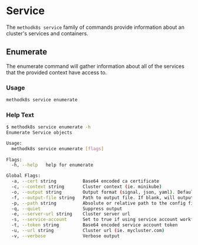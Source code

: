 # Service

The `methodk8s service` family of commands provide information about an cluster's services and containers.

## Enumerate

The enumerate command will gather information about all of the services that the provided context have access to.

### Usage

```bash
methodk8s service enumerate
```

### Help Text

```bash
$ methodk8s service enumerate -h
Enumerate Service objects

Usage:
  methodk8s service enumerate [flags]
  
Flags:
  -h, --help   help for enumerate

Global Flags:
  -a, --cert string          Base64 encoded ca certificate
  -c, --context string       Cluster context (ie. minikube)
  -o, --output string        Output format (signal, json, yaml). Default value is signal (default "signal")
  -f, --output-file string   Path to output file. If blank, will output to STDOUT
  -p, --path string          Absolute or relative path to the config file (ie. ~/.kube/config)
  -q, --quiet                Suppress output
  -e, --server-url string    Cluster server url
  -s, --service-account      Set to true if using service account workflow
  -t, --token string         Base64 encoded service account token
  -u, --url string           Cluster url (ie. mycluster.com)
  -v, --verbose              Verbose output
```

